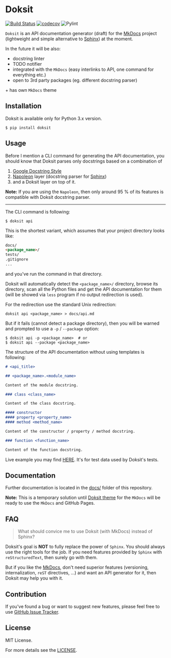 # Doksit

[![Build Status](https://travis-ci.org/nait-aul/doksit.svg?branch=master)](https://travis-ci.org/nait-aul/doksit)
[![codecov](https://codecov.io/gh/nait-aul/doksit/branch/master/graph/badge.svg)](https://codecov.io/gh/nait-aul/doksit)
![Pylint](https://img.shields.io/badge/pylint%20doksit-10%2F10-brightgreen.svg)

`Doksit` is an API documentation generator (draft) for the [MkDocs][mkdocs] project (lightweight and simple alternative to [Sphinx][sphinx]) at the moment.

In the future it will be also:

- docstring linter
- TODO notifier
- integrated with the `MkDocs` (easy interlinks to API, one command for everything etc.)
- open to 3rd party packages (eg. different docstring parser)

\+ has own `MkDocs` theme

## Installation

Doksit is available only for Python 3.x version.

```
$ pip install doksit
```

## Usage

Before I mention a CLI command for generating the API documentation, you should know that Doksit parses only docstrings based on a combination of 

1. [Google Docstring Style][google]
2. [Napoleon][napoleon] layer (docstring parser for [Sphinx][sphinx])
3. and a Doksit layer on top of it.

**Note:** If you are using the `Napoleon`, then only around 95 % of its features is compatible with Doksit docstring parser.

---

The CLI command is following:

```
$ doksit api
```

This is the shortest variant, which assumes that your project directory looks like:

```markdown
docs/
<package_name>/
tests/
.gitignore
...
```

and you've run the command in that directory.

Doksit will automatically detect the `<package_name>/` directory, browse its directory, scan all the Python files and get the API documentation for them (will be showed via `less` program if no output redirection is used).

For the redirection use the standard Unix redirection:

```
doksit api <package_name> > docs/api.md
```

But if it fails (cannot detect a package directory), then you will be warned and prompted to use a `-p` / `--package` option:

```
$ doksit api -p <package_name>  # or
$ doksit api --package <package_name>
```

The structure of the API documentation without using templates is following:

```markdown
# <api_title>

## <package_name>.<module_name>

Content of the module docstring.

### class <class_name>

Content of the class docstring.

#### constructor
#### property <property_name>
#### method <method_name>

Content of the constructor / property / method docstring.

### function <function_name>

Content of the function docstring.
```

Live example you may find [HERE](https://github.com/nait-aul/doksit/blob/master/tests/docs/api.md). It's for test data used by Doksit's tests.

## Documentation

Further documentation is located in the [docs/](https://github.com/nait-aul/doksit/tree/master/docs) folder of this repository.

**Note:** This is a temporary solution until [Doksit theme](https://github.com/nait-aul/mkdocs-doksit) for the `MkDocs` will be ready to use the `MkDocs` and GitHub Pages.

## FAQ

> What should convice me to use Doksit (with MkDocs) instead of Sphinx?

Doksit's goal is **NOT** to fully replace the power of `Sphinx`. You should always use the right tools for the job. If you need features provided by `Sphinx` with `reStructuredText`, then surely go with them.

But if you like the [MkDocs][mkdocs], don't need superior features (versioning, internalization, `reST` directives, ...) and want an API generator for it, then Doksit may help you with it.

## Contribution

If you've found a bug or want to suggest new features, please feel free to use [GitHub Issue Tracker](https://github.com/nait-aul/doksit/issues).

## License

MIT License.

For more details see the [LICENSE](https://github.com/nait-aul/doksit/blob/master/LICENSE).

[google]: http://google.github.io/styleguide/pyguide.html#Comments
[mkdocs]: http://www.mkdocs.org/
[napoleon]: https://pypi.python.org/pypi/sphinxcontrib-napoleon
[sphinx]: http://www.sphinx-doc.org/en/stable/
